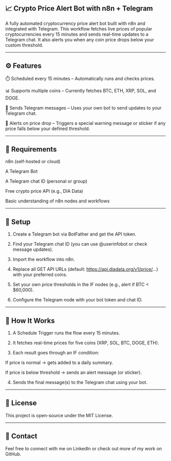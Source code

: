 
## 📈 Crypto Price Alert Bot with n8n + Telegram

A fully automated cryptocurrency price alert bot built with n8n and integrated with Telegram. This workflow fetches live prices of popular cryptocurrencies every 15 minutes and sends real-time updates to a Telegram chat. It also alerts you when any coin price drops below your custom threshold.

---

## ⚙️ Features

⏱️ Scheduled every 15 minutes – Automatically runs and checks prices.

📊 Supports multiple coins – Currently fetches BTC, ETH, XRP, SOL, and DOGE.

📩 Sends Telegram messages – Uses your own bot to send updates to your Telegram chat.

🚨 Alerts on price drop – Triggers a special warning message or sticker if any price falls below your defined threshold.

---

## 🧰 Requirements

n8n (self-hosted or cloud)

A Telegram Bot

A Telegram chat ID (personal or group)

Free crypto price API (e.g., DIA Data)

Basic understanding of n8n nodes and workflows

---

## 🚀 Setup

1. Create a Telegram bot via BotFather and get the API token.

2. Find your Telegram chat ID (you can use @userinfobot or check message updates).

3. Import the workflow into n8n.

4. Replace all GET API URLs (default: https://api.diadata.org/v1/price/...) with your preferred coins.

5. Set your own price thresholds in the IF nodes (e.g., alert if BTC < $60,000).

6. Configure the Telegram node with your bot token and chat ID.

---

## 🔄 How It Works

1. A Schedule Trigger runs the flow every 15 minutes.

2. It fetches real-time prices for five coins (XRP, SOL, BTC, DOGE, ETH).

3. Each result goes through an IF condition:

If price is normal → gets added to a daily summary.

If price is below threshold → sends an alert message (or sticker).

4. Sends the final message(s) to the Telegram chat using your bot.

---

## 🤝 License

This project is open-source under the MIT License.

---

## 🤝 Contact
Feel free to connect with me on LinkedIn or check out more of my work on GitHub.

